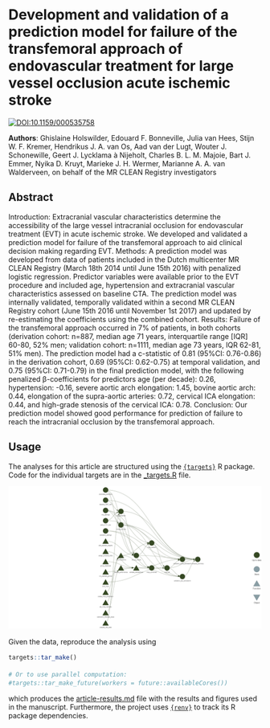 # Development and validation of a prediction model for failure of the transfemoral approach of endovascular treatment for large vessel occlusion acute ischemic stroke

[![DOI:10.1159/000535758](https://zenodo.org/badge/DOI/10.1159/000535758.svg)](https://doi.org/10.1159/000535758)

**Authors**: Ghislaine Holswilder, Edouard F. Bonneville, Julia van Hees, Stijn W. F. Kremer, Hendrikus J. A. van Os, Aad van der Lugt, Wouter J. Schonewille, Geert J. Lycklama à Nijeholt, Charles B. L. M. Majoie, Bart J. Emmer, Nyika D. Kruyt, Marieke J. H. Wermer, Marianne A. A. van Walderveen, on behalf of the MR CLEAN Registry investigators

## Abstract

Introduction: Extracranial vascular characteristics determine the accessibility of the large vessel intracranial occlusion for endovascular treatment (EVT) in acute ischemic stroke. We developed and validated a prediction model for failure of the transfemoral approach to aid clinical decision making regarding EVT. Methods: A prediction model was developed from data of patients included in the Dutch multicenter MR CLEAN Registry (March 18th 2014 until June 15th 2016) with penalized logistic regression. Predictor variables were available prior to the EVT procedure and included age, hypertension and extracranial vascular characteristics assessed on baseline CTA. The prediction model was internally validated, temporally validated within a second MR CLEAN Registry cohort (June 15th 2016 until November 1st 2017) and updated by re-estimating the coefficients using the combined cohort. Results: Failure of the transfemoral approach occurred in 7% of patients, in both cohorts (derivation cohort: n=887, median age 71 years, interquartile range [IQR] 60-80, 52% men; validation cohort: n=1111, median age 73 years, IQR 62-81, 51% men). The prediction model had a c-statistic of 0.81 (95%CI: 0.76-0.86) in the derivation cohort, 0.69 (95%CI: 0.62-0.75) at temporal validation, and 0.75 (95%CI: 0.71-0.79) in the final prediction model, with the following penalized β-coefficients for predictors age (per decade): 0.26, hypertension: -0.16, severe aortic arch elongation: 1.45, bovine aortic arch: 0.44, elongation of the supra-aortic arteries: 0.72, cervical ICA elongation: 0.44, and high-grade stenosis of the cervical ICA: 0.78. Conclusion: Our prediction model showed good performance for prediction of failure to reach the intracranial occlusion by the transfemoral approach.

## Usage

The analyses for this article are structured using the [`{targets}`](https://github.com/ropensci/targets) R package. Code for the individual targets are in the [_targets.R](./_targets.R) file.

![](analysis/targets-pipeline.png)

Given the data, reproduce the analysis using

``` r
targets::tar_make()

# Or to use parallel computation:
#targets::tar_make_future(workers = future::availableCores())
```

which produces the [article-results.md](./analysis/article-results.md) file with the results and figures used in the manuscript. Furthermore, the project uses [`{renv}`](https://rstudio.github.io/renv/articles/renv.html) to track its R package dependencies.